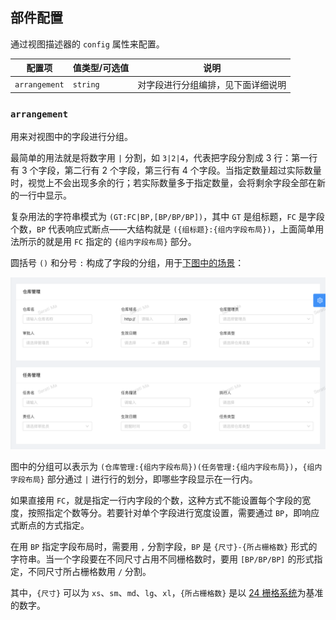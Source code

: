 ## 部件配置

通过视图描述器的 `config` 属性来配置。

| 配置项 | 值类型/可选值 | 说明 |
| --- | --- | --- |
| `arrangement` | `string` | 对字段进行分组编排，见下面详细说明 |

### `arrangement`

用来对视图中的字段进行分组。

最简单的用法就是将数字用 `|` 分割，如 `3|2|4`，代表把字段分割成 3 行：第一行有 3 个字段，第二行有 2 个字段，第三行有 4 个字段。当指定数量超过实际数量时，视觉上不会出现多余的行；若实际数量多于指定数量，会将剩余字段全部在新的一行中显示。

复杂用法的字符串模式为 `(GT:FC|BP,[BP/BP/BP])`，其中 `GT` 是组标题，`FC` 是字段个数，`BP` 代表响应式断点——大结构就是 `({组标题}:{组内字段布局})`，上面简单用法所示的就是用 `FC` 指定的 `{组内字段布局}` 部分。

圆括号 `()` 和分号 `:` 构成了字段的分组，用于[下图中的场景](https://preview.pro.ant.design/form/advanced-form)：

<img src="arrangement-example.png">

图中的分组可以表示为 `(仓库管理:{组内字段布局})(任务管理:{组内字段布局})`，`{组内字段布局}` 部分通过 `|` 进行行的划分，即哪些字段显示在一行内。

如果直接用 `FC`，就是指定一行内字段的个数，这种方式不能设置每个字段的宽度，按照指定个数等分。若要针对单个字段进行宽度设置，需要通过 `BP`，即响应式断点的方式指定。

在用 `BP` 指定字段布局时，需要用 `,` 分割字段，`BP` 是 `{尺寸}-{所占栅格数}` 形式的字符串。当一个字段要在不同尺寸占用不同栅格数时，要用 `[BP/BP/BP]` 的形式指定，不同尺寸所占栅格数用 `/` 分割。

其中，`{尺寸}` 可以为 `xs`、`sm`、`md`、`lg`、`xl`，`{所占栅格数}` 是以 [24 栅格系统](https://petals.fxxk.design/controls/grid/)为基准的数字。
